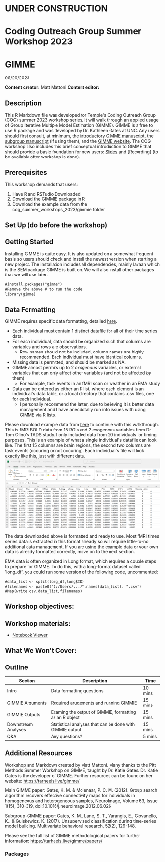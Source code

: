 # UNDER CONSTRUCTION
# Coding Outreach Group Summer Workshop 2023
# GIMME
06/29/2023

__**Content creator:**__ Matt Mattoni
__**Content editor:**__ 

## Description
This R Markdown file was developed for Temple's Coding Outreach Group (COG) summer 2023 workshop series. It will walk through an applied usage of Group Iterative Multiple Model Estimation (GIMME). GIMME is a free to use R package and was developed by Dr. Kathleen Gates at UNC. Any users should first consult, at minimum, the [introductory GIMME manuscript](https://pubmed.ncbi.nlm.nih.gov/22732562/), the [subgroup manuscript](https://pubmed.ncbi.nlm.nih.gov/27925768/) (if using them), and the [GIMME website](https://tarheels.live/gimme/). The COG workshop also includes this brief conceptual introduction to GIMME that should provide a basic foundation for new users: [Slides]() and [Recording] (to be available after workshop is done).
  

## Prerequisites
This workshop demands that users:
1. Have R and RSTudio Downloaded
2. Download the GIMMIE package in R
3. Download the example data from the cog_summer_workshops_2023/gimmie folder

## Set Up (do before the workshop)
## Getting Started
Installing GIMME is quite easy. It is also updated on a somewhat frequent basis so users should check and install the newest version when starting a new project. The installation includes all dependencies, mainly lavaan which is the SEM package GIMME is built on.
We will also install other packages that we will use later. 
```{r, message = FALSE}
#install.packages("gimme")
#Remove the above # to run the code
library(gimme)
```

## Data Formatting
GIMME requires specific data formatting, detailed [here](https://tarheels.live/gimme/preparing-data-and-environment-for-gimme/). 

* Each individual must contain 1 distinct datafile for all of their time series data. 
* For each individual, data should be organized such that columns are variables and rows are observations. 
  + Row names should not be included, column names are highly recommended. Each individual must have identical columns. 
* Missing data is permitted, and should be marked as NA. 
* GIMME almost permits up to 2 *exogenous* variables, or external variables that can only affect other variables (and not be affected *by* them)
  + For example, task events in an fMRI scan or weather in an EMA study
* Data can be entered as either an R list, where each element is an individual's data table, or a local directory that contains .csv files, one for each individual. 
  + I personally recommend the latter, due to believing it is better data management and I have anecdotally run into issues with using GIMME via R lists. 
  
Please download example data from [here](Data/) to continue with this walkthrough. This is fMRI BOLD data from 15 ROIs and 2 exogenous variables from Dr. Tom Olino's TADS study. I only included data from 20 individuals for timing purposes. 
This is an example of what a single individual's datafile can look like. The first 15 columns are brain regions, the second two columns are task events (occuring or not occuring). Each individual's file will look exactly like this, just with different data. 
![](images/Data_ex.png)

The data downloaded above is formatted and ready to use. Most fMRI times series data is extracted in this format already so will require little-to-no additional data management. If you are using the example data or your own data is already formatted correctly, move on to the next sextion. 

EMA data is often organized in Long format, which requires a couple steps to prepare for GIMME. To do this, with a long-format dataset called 'long_df', you could run some version of the following code, uncommented:
```{r}
#data_list <- split(long_df,long$ID)
#filenames <- paste0("C:/Users/.../",names(data_list), ".csv")
#Map(write.csv,data_list,filenames)
```
    
## Workshop objectives:


## Workshop materials:
- [Notebook Viewer](https://github.com/TU-Coding-Outreach-Group/cog_summer_workshops_2023/blob/master/gimme/index.html)


## What We Won't Cover:

## Outline
| Section | Description | Time |
| --- | --- | --- |
| Intro | Data formatting questions | 10 mins |
| GIMMIE Arguments | Required arugements and running GIMMIE | 15 mins |
| GIMMIE Outputs | Examing the output of GIMMIE, formatting as an R object | 15 mins |
| Downstream Analyses | Statistical analyses that can be done with GIMMIE output | 15 mins |
| Q&A | Any questions? | 5 mins |


## Additional Resources
Workshop and Markdown created by Matt Mattoni. Many thanks to the Pitt Methods Summer Workshop on GIMME, taught by Dr. Katie Gates. 
Dr. Katie Gates is the developer of GIMME. Further resources can be found on her website: https://tarheels.live/gimme/

Main GIMME paper: 
Gates, K. M. & Molenaar, P. C. M. (2012). Group search algorithm recovers effective connectivity maps for individuals in homogeneous and heterogeneous samples, NeuroImage, Volume 63, Issue 1(15), 310-319, doi:10.1016/j.neuroimage.2012.06.026

Subgroup-GIMME paper:
Gates, K. M., Lane, S. T., Varangis, E., Giovanello, K., & Guiskewicz, K. (2017). Unsupervised classification during time-series model building. Multivariate behavioral research, 52(2), 129-148.

Please see the full list of GIMME methodological papers for further information: https://tarheels.live/gimme/papers/


### Packages

